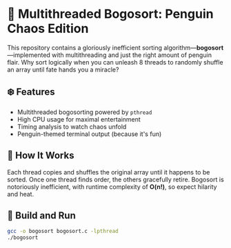 # 🐧 Multithreaded Bogosort: Penguin Chaos Edition

This repository contains a gloriously inefficient sorting algorithm—**bogosort**—implemented with multithreading and just the right amount of penguin flair. Why sort logically when you can unleash 8 threads to randomly shuffle an array until fate hands you a miracle?

## ❄️ Features
- Multithreaded bogosorting powered by `pthread`
- High CPU usage for maximal entertainment
- Timing analysis to watch chaos unfold
- Penguin-themed terminal output (because it's fun)

## 🚀 How It Works
Each thread copies and shuffles the original array until it happens to be sorted. Once one thread finds order, the others gracefully retire. Bogosort is notoriously inefficient, with runtime complexity of **O(n!)**, so expect hilarity and heat.

## 🔧 Build and Run
```bash
gcc -o bogosort bogosort.c -lpthread
./bogosort
